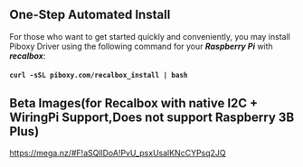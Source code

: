 ## One-Step Automated Install
For those who want to get started quickly and conveniently, you may install Piboxy Driver using the following command for your ***Raspberry Pi*** with ***recalbox***:

#### `curl -sSL piboxy.com/recalbox_install | bash`

## Beta Images(for Recalbox with native I2C + WiringPi Support,Does not support Raspberry 3B Plus)
https://mega.nz/#F!aSQllDoA!PvU_psxUsalKNcCYPsq2JQ
